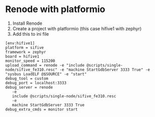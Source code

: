 # Renode with platformio
1. Install Renode
2. Create a project with platformio (this case hifive1 with zephyr)
3. Add this to ini file
```
[env:hifive1]
platform = sifive
framework = zephyr
board = hifive1
monitor_speed = 115200
upload_command = renode -e "include @scripts/single-node/sifive_fe310.resc" -e "machine StartGdbServer 3333 True" -e "sysbus LoadELF @$SOURCE" -e "start"
debug_tool = custom
debug_port = localhost:3333
debug_server = renode
   -e
   include @scripts/single-node/sifive_fe310.resc
   -e
   machine StartGdbServer 3333 True
debug_extra_cmds = monitor start
```
